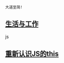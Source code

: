 
```
大道至简!
```
## [生活与工作](https://github.com/raulfang/learnblog/issues/1)  
js 
## [ 重新认识JS的this](http://link.zhihu.com/?target=https%3A//juejin.im/post/59aa71d56fb9a0248d24fae3)


